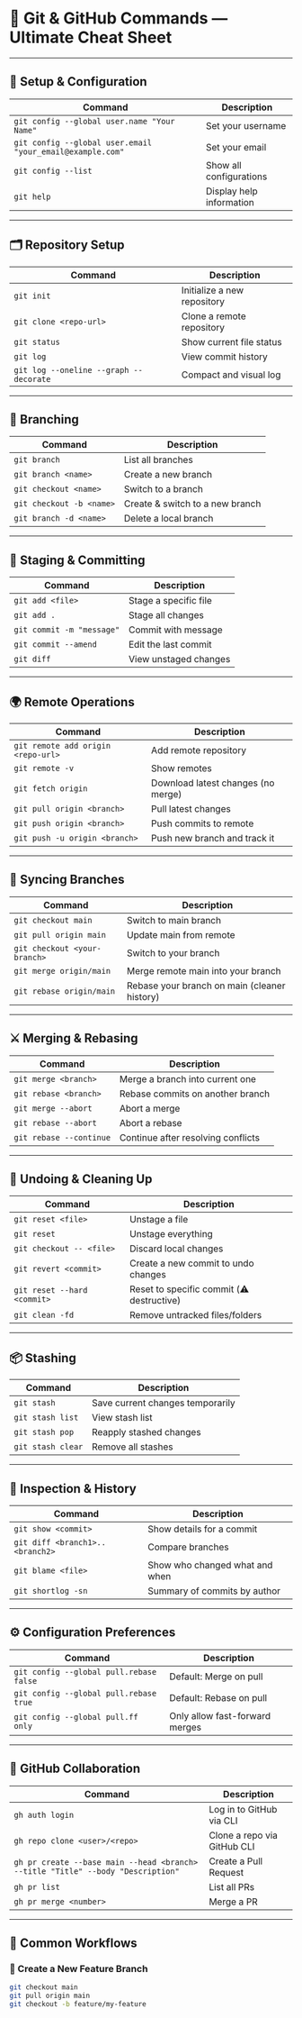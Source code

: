 # 🚀 Git & GitHub Commands — Ultimate Cheat Sheet

---

## 🧰 Setup & Configuration

| Command | Description |
|----------|-------------|
| `git config --global user.name "Your Name"` | Set your username |
| `git config --global user.email "your_email@example.com"` | Set your email |
| `git config --list` | Show all configurations |
| `git help` | Display help information |

---

## 🗂️ Repository Setup

| Command | Description |
|----------|-------------|
| `git init` | Initialize a new repository |
| `git clone <repo-url>` | Clone a remote repository |
| `git status` | Show current file status |
| `git log` | View commit history |
| `git log --oneline --graph --decorate` | Compact and visual log |

---

## 🌿 Branching

| Command | Description |
|----------|-------------|
| `git branch` | List all branches |
| `git branch <name>` | Create a new branch |
| `git checkout <name>` | Switch to a branch |
| `git checkout -b <name>` | Create & switch to a new branch |
| `git branch -d <name>` | Delete a local branch |

---

## 💾 Staging & Committing

| Command | Description |
|----------|-------------|
| `git add <file>` | Stage a specific file |
| `git add .` | Stage all changes |
| `git commit -m "message"` | Commit with message |
| `git commit --amend` | Edit the last commit |
| `git diff` | View unstaged changes |

---

## 🌍 Remote Operations

| Command | Description |
|----------|-------------|
| `git remote add origin <repo-url>` | Add remote repository |
| `git remote -v` | Show remotes |
| `git fetch origin` | Download latest changes (no merge) |
| `git pull origin <branch>` | Pull latest changes |
| `git push origin <branch>` | Push commits to remote |
| `git push -u origin <branch>` | Push new branch and track it |

---

## 🔄 Syncing Branches

| Command | Description |
|----------|-------------|
| `git checkout main` | Switch to main branch |
| `git pull origin main` | Update main from remote |
| `git checkout <your-branch>` | Switch to your branch |
| `git merge origin/main` | Merge remote main into your branch |
| `git rebase origin/main` | Rebase your branch on main (cleaner history) |

---

## ⚔️ Merging & Rebasing

| Command | Description |
|----------|-------------|
| `git merge <branch>` | Merge a branch into current one |
| `git rebase <branch>` | Rebase commits on another branch |
| `git merge --abort` | Abort a merge |
| `git rebase --abort` | Abort a rebase |
| `git rebase --continue` | Continue after resolving conflicts |

---

## 🧹 Undoing & Cleaning Up

| Command | Description |
|----------|-------------|
| `git reset <file>` | Unstage a file |
| `git reset` | Unstage everything |
| `git checkout -- <file>` | Discard local changes |
| `git revert <commit>` | Create a new commit to undo changes |
| `git reset --hard <commit>` | Reset to specific commit (⚠️ destructive) |
| `git clean -fd` | Remove untracked files/folders |

---

## 📦 Stashing

| Command | Description |
|----------|-------------|
| `git stash` | Save current changes temporarily |
| `git stash list` | View stash list |
| `git stash pop` | Reapply stashed changes |
| `git stash clear` | Remove all stashes |

---

## 🧠 Inspection & History

| Command | Description |
|----------|-------------|
| `git show <commit>` | Show details for a commit |
| `git diff <branch1>..<branch2>` | Compare branches |
| `git blame <file>` | Show who changed what and when |
| `git shortlog -sn` | Summary of commits by author |

---

## ⚙️ Configuration Preferences

| Command | Description |
|----------|-------------|
| `git config --global pull.rebase false` | Default: Merge on pull |
| `git config --global pull.rebase true` | Default: Rebase on pull |
| `git config --global pull.ff only` | Only allow fast-forward merges |

---

## 🤝 GitHub Collaboration

| Command | Description |
|----------|-------------|
| `gh auth login` | Log in to GitHub via CLI |
| `gh repo clone <user>/<repo>` | Clone a repo via GitHub CLI |
| `gh pr create --base main --head <branch> --title "Title" --body "Description"` | Create a Pull Request |
| `gh pr list` | List all PRs |
| `gh pr merge <number>` | Merge a PR |

---

## 🧩 Common Workflows

### 🧱 Create a New Feature Branch
```bash
git checkout main
git pull origin main
git checkout -b feature/my-feature
